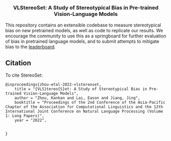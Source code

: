 
<h3 align="center">
<p> VLStereoSet: A Study of Stereotypical Bias in Pre-trained Vision-Language Models
</h3>


This repository contains an extensible codebase to measure stereotypical bias on new pretrained models, as well as code to replicate our results. We encourage the community to use this as a springboard for further evaluation of bias in pretrained language models, and to submit attempts to mitigate bias to the [leaderboard](http://stereoset.mit.edu).


## Citation
To cite StereoSet: 

```
@inproceedings{zhou-etal-2022-vlstereoset,
    title = "{VLS}tereo{S}et: A Study of Stereotypical Bias in Pre-trained Vision-Language Models",
    author = "Zhou, Kankan and Lai, Eason and Jiang, Jing",
    booktitle = "Proceedings of the 2nd Conference of the Asia-Pacific Chapter of the Association for Computational Linguistics and the 12th International Joint Conference on Natural Language Processing (Volume 1: Long Papers)",
    year = "2022",


}
```
